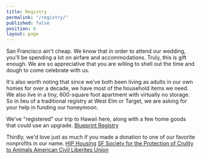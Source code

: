 ```yaml
---
title: Registry
permalink: "/registry/"
published: false
position: 6
layout: page
---
```


San Francisco ain't cheap. We know that in order to attend our wedding, you'll be spending a lot on airfare and accommodations. Truly, this is gift enough. We are so appreciative that you are willing to shell out the time and dough to come celebrate with us. 

It's also worth noting that since we've both been living as adults in our own homes for over a decade, we have most of the household items we need. We also live in a tiny, 600-square foot apartment with virtually no storage. So in lieu of a traditional registry at West Elm or Target, we are asking for your help in funding our honeymoon. 

We've "registered" our trip to Hawaii here, along with a few home goods that could use an upgrade. 
[Blueprint Registry](https://www.blueprintregistry.com/registry/AliePlusNate)

Thirdly, we'd love just as much if you made a donation to one of our favorite nonprofits in our name.
[HIP Housing](http://hiphousing.org/) 
[SF Society for the Protection of Crulity to Animals ](https://www.sfspca.org/)
[American Civil Liberites Union ](https://www.aclu.org/)